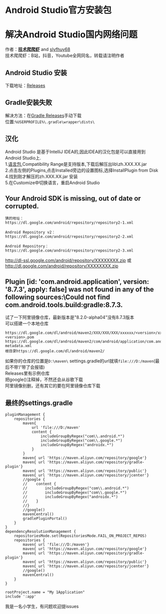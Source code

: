 # Android Studio官方安装包 
# 解决Android Studio国内网络问题


作者：**[技术爬爬虾](https://github.com/tech-shrimp/me)** and [slyfhuy68](https://github.com/slyfhuy68) <br>
技术爬爬虾：B站，抖音，Youtube全网同名，转载请注明作者<br>

## Android Studio 安装
下载地址：[Releases](https://github.com/slyfhuy68/android_studio_installer/releases)
## Gradle安装失败
解决方法：在[Gradle Releases](https://github.com/gradle/gradle-distributions/releases)手动下载<br>
位置:`%USERPROFILE%\.gradle\wrapper\dists\`
## 汉化
Android Studio 是基于IntelliJ IDEA的,因此IDEA的汉化包是可以直接用到Android Studio上.<br>
1.[语言包](https://plugins.jetbrains.com/plugin/13710-chinese-simplified-language-pack----/versions),Compatibility Range是支持版本,下载后解压出lib\zh.XXX.XX.jar <br>
2.点击左侧的Plugins,点击Installed旁边的设置图标,选择InstallPlugin from Disk <br>
4.找到刚才解压的zh.XXX.XX.jar 安装 <br>
5.在Customize中切换语言，重启Android Studio<br>
## Your Android SDK is missing, out of date or corrupted.
```
猜的地址：
https://dl.google.com/android/repository/repository2-1.xml

Android Repository v2：
https://dl.google.com/android/repository/repository2-2.xml

Android Repository：
https://dl.google.com/android/repository/repository2-3.xml
```
http://dl-ssl.google.com/android/repository/XXXXXXXX.zip 或 http://dl.google.com/android/repository/XXXXXXXX.zip

## Plugin [id: 'com.android.application', version: '8.7.3', apply: false] was not found in any of the following sources:\Could not find com.android.tools.build:gradle:8.7.3.

试了一下阿里镜像仓库，最新版本是"8.2.0-alpha04"没有8.7.3版本<br>
可以搭建一个本地仓库<br>
```
https://dl.google.com/dl/android/maven2/XXX/XXX/XXX/xxxxxx/<version>/xxxxxx-<version>.pom
https://dl.google.com/dl/android/maven2/com/android/application/com.android.application.gradle.plugin/maven-metadata.xml
根目录https://dl.google.com/dl/android/maven2/
```
如果你的仓库的位置是`D:\maven\`
settings.gradle的url就填`file:///D:/maven`(最后不带‘/’带了会报错)<br>
Releases里有示例仓库<br>
把google()注释掉，不然还会从谷歌下载<br>
阿里镜像别删，还有其它的要在阿里镜像仓库下载<br>
## 最终的settings.gradle
```
pluginManagement {
    repositories {
        maven{
            url 'file:///D:/maven'
            content {
                includeGroupByRegex("com\\.android.*")
                includeGroupByRegex("com\\.google.*")
                includeGroupByRegex("androidx.*")
            }
        }
        maven{ url 'https://maven.aliyun.com/repository/google'}
        maven{ url 'https://maven.aliyun.com/repository/gradle-plugin'}
        maven{ url 'https://maven.aliyun.com/repository/public'}
        maven{ url 'https://maven.aliyun.com/repository/jcenter'}
        //google {
        //    content {
        //        includeGroupByRegex("com\\.android.*")
        //        includeGroupByRegex("com\\.google.*")
        //        includeGroupByRegex("androidx.*")
        //    }
        //}
        //google()
        mavenCentral()
        gradlePluginPortal()
    }
}
dependencyResolutionManagement {
    repositoriesMode.set(RepositoriesMode.FAIL_ON_PROJECT_REPOS)
    repositories {
        maven{ url 'file:///D:/maven'}
        maven{ url 'https://maven.aliyun.com/repository/google'}
        maven{ url 'https://maven.aliyun.com/repository/gradle-plugin'}
        maven{ url 'https://maven.aliyun.com/repository/public'}
        maven{ url 'https://maven.aliyun.com/repository/jcenter'}
        //google()
        mavenCentral()
    }
}

rootProject.name = "My 1Application"
include ':app'
```
我是一名小学生，有问题欢迎提issues
